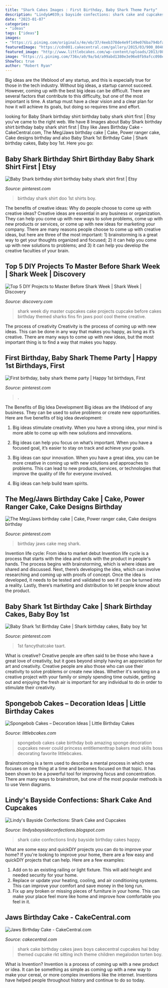 ```yaml
---
title: "Shark Cakes Images : First Birthday, Baby Shark Theme Party"
description: "Lindy&#039;s bayside confections: shark cake and cupcakes"
date: "2023-01-07"
categories:
- "ideas"
tags: ["ideas"]
images:
- "https://i.pinimg.com/originals/4e/eb/37/4eeb378de4e9f149e076ba794bfa6e71.jpg"
featuredImage: "https://cdn001.cakecentral.com/gallery/2015/03/900_804027ClRS_jaws-birthday-cake.jpg"
featured_image: "http://www.littlebcakes.com/wp-content/uploads/2013/08/Spongebob-Cakes.jpg"
image: "https://i.pinimg.com/736x/a9/9a/bd/a99abd1380e3e96e8fb9afcc098e1497.jpg"
ShowToc: true
author: "Robert Ryan"
---
```



Big ideas are the lifeblood of any startup, and this is especially true for those in the tech industry. Without big ideas, a startup cannot succeed. However, coming up with the best big ideas can be difficult. There are several factors that contribute to this difficulty, but one of the most important is time. A startup must have a clear vision and a clear plan for how it will achieve its goals, but doing so requires time and effort.

	

		
looking for Baby Shark birthday shirt birthday baby shark shirt first | Etsy you've came to the right web. We have 8 Images about Baby Shark birthday shirt birthday baby shark shirt first | Etsy like Jaws Birthday Cake - CakeCentral.com, The Meg/Jaws birthday cake | Cake, Power ranger cake, Cake designs birthday and also Baby Shark 1st Birthday Cake | Shark birthday cakes, Baby boy 1st. Here you go:
		
    
## Baby Shark Birthday Shirt Birthday Baby Shark Shirt First | Etsy

<img loading=lazy src="https://i.pinimg.com/736x/14/ae/e1/14aee12b0c79d2d802842a757959f4c2.jpg" onerror="this.onerror=null;this.src='https://tse3.mm.bing.net/th?id=OIP.6jBMe0HS1Y0K7lSVKaRrcwHaHa&amp;pid=15.1';" alt="Baby Shark birthday shirt birthday baby shark shirt first | Etsy">

_Source: pinterest.com_

>birthday shark shirt doo 1st shirts boy. 

	

The benefits of creative ideas: Why do people choose to come up with creative ideas?
Creative ideas are essential in any business or organization. They can help you come up with new ways to solve problems, come up with new products or services, or come up with new ideas for marketing your company. There are many reasons people choose to come up with creative ideas, but here are three of the most important: 1) brainstorming is a great way to get your thoughts organized and focused; 2) it can help you come up with new solutions to problems; and 3) it can help you develop the creative faculties of your brain.

    
## Top 5 DIY Projects To Master Before Shark Week | Shark Week | Discovery

<img loading=lazy src="http://r.ddmcdn.com/s_f/o_1/DSC/uploads/2015/06/5381924208_e04b1a4462_o.jpg" onerror="this.onerror=null;this.src='https://tse2.mm.bing.net/th?id=OIP.Fltkji7atpGSWIQ5DsQQTAHaE9&amp;pid=15.1';" alt="Top 5 DIY Projects to Master Before Shark Week | Shark Week | Discovery">

_Source: discovery.com_

>shark week diy master cupcakes cake projects cupcake before cakes birthday themed sharks fins fin jaws pool cool theme creative. 

	

The process of creativity
Creativity is the process of coming up with new ideas. This can be done in any way that makes you happy, as long as it’s creative. There are many ways to come up with new ideas, but the most important thing is to find a way that makes you happy.

    
## First Birthday, Baby Shark Theme Party | Happy 1st Birthdays, First

<img loading=lazy src="https://i.pinimg.com/736x/02/bc/ee/02bceedbac9f21e2afbe885bd9051562.jpg" onerror="this.onerror=null;this.src='https://tse1.mm.bing.net/th?id=OIP.X4-HbH_Kc0z3zxvGYqy5rQHaKX&amp;pid=15.1';" alt="First birthday, baby shark theme party | Happy 1st birthdays, First">

_Source: pinterest.com_

>. 

	

The Benefits of Big Idea Development
Big ideas are the lifeblood of any business. They can be used to solve problems or create new opportunities. Here are five benefits of big idea development:
1. Big ideas stimulate creativity. When you have a strong idea, your mind is more able to come up with new solutions and innovations.

2. Big ideas can help you focus on what’s important. When you have a focused goal, it’s easier to stay on track and achieve your goals.

3. Big ideas can spur innovation. When you have a great idea, you can be more creative in coming up with new solutions and approaches to problems. This can lead to new products, services, or technologies that improve the quality of life for everyone involved.

4. Big ideas can help build team spirits.

    
## The Meg/Jaws Birthday Cake | Cake, Power Ranger Cake, Cake Designs Birthday

<img loading=lazy src="https://i.pinimg.com/originals/4e/eb/37/4eeb378de4e9f149e076ba794bfa6e71.jpg" onerror="this.onerror=null;this.src='https://tse3.mm.bing.net/th?id=OIP.N21muxy1t8mhaYGfbZVL8gHaJ4&amp;pid=15.1';" alt="The Meg/Jaws birthday cake | Cake, Power ranger cake, Cake designs birthday">

_Source: pinterest.com_

>birthday jaws cake meg shark. 

	

Invention life cycle: From idea to market debut
Invention life cycle is a process that starts with the idea and ends with the product in people's hands. The process begins with brainstorming, which is where ideas are shared and discussed. Next, there’s developing the idea, which can involve researching and coming up with proofs of concept. Once the idea is developed, it needs to be tested and validated to see if it can be turned into a reality. Lastly, there’s marketing and distribution to let people know about the product.

    
## Baby Shark 1st Birthday Cake | Shark Birthday Cakes, Baby Boy 1st

<img loading=lazy src="https://i.pinimg.com/736x/a9/9a/bd/a99abd1380e3e96e8fb9afcc098e1497.jpg" onerror="this.onerror=null;this.src='https://tse4.mm.bing.net/th?id=OIP.n10OIgaDKd-kuGyQE-xNUgHaKs&amp;pid=15.1';" alt="Baby Shark 1st Birthday Cake | Shark birthday cakes, Baby boy 1st">

_Source: pinterest.com_

>1st fancythatcake taart. 

	

What is creative?
Creative people are often said to be those who have a great love of creativity, but it goes beyond simply having an appreciation for art and creativity. Creative people are also those who can use their creativity to solve problems or create new ideas. Whether it's working on a creative project with your family or simply spending time outside, getting out and enjoying the fresh air is important for any individual to do in order to stimulate their creativity.

    
## Spongebob Cakes – Decoration Ideas | Little Birthday Cakes

<img loading=lazy src="http://www.littlebcakes.com/wp-content/uploads/2013/08/Spongebob-Cakes.jpg" onerror="this.onerror=null;this.src='https://tse4.mm.bing.net/th?id=OIP.9Z6QYybYzknQwgf_HMOPBAHaLr&amp;pid=15.1';" alt="Spongebob Cakes – Decoration Ideas | Little Birthday Cakes">

_Source: littlebcakes.com_

>spongebob cakes cake birthday bob amazing sponge decoration cupcakes never could princess entitlementtrap bakers mad skills boss decorating favorite littlebcakes. 

	

Brainstroming is a term used to describe a mental process in which one focuses on one thing at a time and becomes focused on that topic. It has been shown to be a powerful tool for improving focus and concentration. There are many ways to brainstrom, but one of the most popular methods is to use Venn diagrams.

    
## Lindy&#039;s Bayside Confections: Shark Cake And Cupcakes

<img loading=lazy src="https://1.bp.blogspot.com/-6ij61vTiM40/TwuE-9qrQ6I/AAAAAAAAAoY/-Ff-W3pMVQQ/s1600/Shark+9.JPG" onerror="this.onerror=null;this.src='https://tse3.mm.bing.net/th?id=OIP.B13S7OluO-Hq8nWtHn434AHaJ4&amp;pid=15.1';" alt="Lindy&#039;s Bayside Confections: Shark Cake and Cupcakes">

_Source: lindysbaysideconfections.blogspot.com_

>shark cake confections lindy bayside birthday cakes happy. 

	

What are some easy and quickDIY projects you can do to improve your home?
If you're looking to improve your home, there are a few easy and quickDIY projects that can help. Here are a few examples: 
1. Add on to an existing railing or light fixture. This will add height and needed security for your home.
2. Replace or update your heating, cooling, and air conditioning systems. This can improve your comfort and save money in the long run.
3. Fix up any broken or missing pieces of furniture in your home. This can make your place feel more like home and improve how comfortable you feel in it.

    
## Jaws Birthday Cake - CakeCentral.com

<img loading=lazy src="https://cdn001.cakecentral.com/gallery/2015/03/900_804027ClRS_jaws-birthday-cake.jpg" onerror="this.onerror=null;this.src='https://tse1.mm.bing.net/th?id=OIP.5ZXdZVpVGRzrg6NA77itpgHaKo&amp;pid=15.1';" alt="Jaws Birthday Cake - CakeCentral.com">

_Source: cakecentral.com_

>shark cake birthday cakes jaws boys cakecentral cupcakes hai bday themed cupcake rkt sitting inch theme children megalodon torten boy. 

	

What is Invention?
Invention is a process of coming up with a new product or idea. It can be something as simple as coming up with a new way to make your cereal, or more complex inventions like the internet. Inventions have helped people throughout history and continue to do so today.

